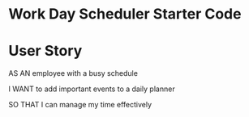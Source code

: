 # Work Day Scheduler Starter Code

# User Story
AS AN employee with a busy schedule

I WANT to add important events to a daily planner

SO THAT I can manage my time effectively
